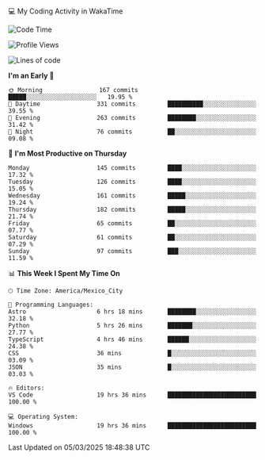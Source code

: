 💻 My Coding Activity in WakaTime
<!--START_SECTION:waka-->
![Code Time](http://img.shields.io/badge/Code%20Time-277%20hrs%2020%20mins-blue)

![Profile Views](http://img.shields.io/badge/Profile%20Views-1-blue)

![Lines of code](https://img.shields.io/badge/From%20Hello%20World%20I%27ve%20Written-1.9%20million%20lines%20of%20code-blue)

**I'm an Early 🐤** 

```text
🌞 Morning                167 commits         █████░░░░░░░░░░░░░░░░░░░░   19.95 % 
🌆 Daytime                331 commits         ██████████░░░░░░░░░░░░░░░   39.55 % 
🌃 Evening                263 commits         ████████░░░░░░░░░░░░░░░░░   31.42 % 
🌙 Night                  76 commits          ██░░░░░░░░░░░░░░░░░░░░░░░   09.08 % 
```
📅 **I'm Most Productive on Thursday** 

```text
Monday                   145 commits         ████░░░░░░░░░░░░░░░░░░░░░   17.32 % 
Tuesday                  126 commits         ████░░░░░░░░░░░░░░░░░░░░░   15.05 % 
Wednesday                161 commits         █████░░░░░░░░░░░░░░░░░░░░   19.24 % 
Thursday                 182 commits         █████░░░░░░░░░░░░░░░░░░░░   21.74 % 
Friday                   65 commits          ██░░░░░░░░░░░░░░░░░░░░░░░   07.77 % 
Saturday                 61 commits          ██░░░░░░░░░░░░░░░░░░░░░░░   07.29 % 
Sunday                   97 commits          ███░░░░░░░░░░░░░░░░░░░░░░   11.59 % 
```


📊 **This Week I Spent My Time On** 

```text
🕑︎ Time Zone: America/Mexico_City

💬 Programming Languages: 
Astro                    6 hrs 18 mins       ████████░░░░░░░░░░░░░░░░░   32.18 % 
Python                   5 hrs 26 mins       ███████░░░░░░░░░░░░░░░░░░   27.77 % 
TypeScript               4 hrs 46 mins       ██████░░░░░░░░░░░░░░░░░░░   24.38 % 
CSS                      36 mins             █░░░░░░░░░░░░░░░░░░░░░░░░   03.09 % 
JSON                     35 mins             █░░░░░░░░░░░░░░░░░░░░░░░░   03.03 % 

🔥 Editors: 
VS Code                  19 hrs 36 mins      █████████████████████████   100.00 % 

💻 Operating System: 
Windows                  19 hrs 36 mins      █████████████████████████   100.00 % 
```


 Last Updated on 05/03/2025 18:48:38 UTC
<!--END_SECTION:waka-->

